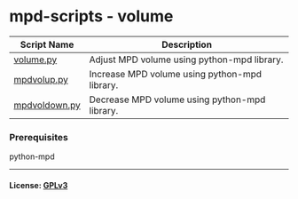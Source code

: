 # mpd-scripts - volume

| Script Name    | Description                                                                   |
|----------------|-------------------------------------------------------------------------------|
| [volume.py](./volume.py)    | Adjust MPD volume using python-mpd library.                                    |
| [mpdvolup.py](./mpdvolup.py)| Increase MPD volume using python-mpd library.                                  |
| [mpdvoldown.py](./mpdvoldown.py)| Decrease MPD volume using python-mpd library.  

  
### Prerequisites
python-mpd

***
#### License: [GPLv3](../../LICENSE)
